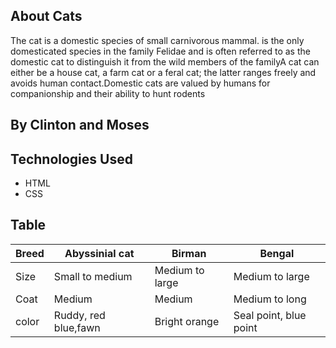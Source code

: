 ## About Cats
The cat  is a domestic species of small carnivorous mammal.
is the only domesticated species in the family Felidae and is often referred to as the domestic cat to distinguish it from the wild members of the familyA cat can either be a house cat, a farm cat
or a feral cat; the latter ranges freely and avoids human contact.Domestic cats 
 are valued by humans for companionship and their ability to hunt rodents

 ## By **Clinton and Moses**

 ## Technologies Used
 * HTML
 * CSS

## Table
| Breed | Abyssinial cat       | Birman          | Bengal                 |
|-------|----------------------|-----------------|------------------------|
| Size  | Small to medium      | Medium to large | Medium to large        |
| Coat  | Medium               | Medium          | Medium to long         |
| color | Ruddy, red blue,fawn | Bright orange   | Seal point, blue point |



